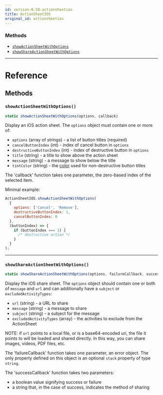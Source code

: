 ```yaml
---
id: version-0.58-actionsheetios
title: ActionSheetIOS
original_id: actionsheetios
---
```


### Methods

- [`showActionSheetWithOptions`](actionsheetios.md#showactionsheetwithoptions)
- [`showShareActionSheetWithOptions`](actionsheetios.md#showshareactionsheetwithoptions)

---

# Reference

## Methods

### `showActionSheetWithOptions()`

```jsx
static showActionSheetWithOptions(options, callback)
```

Display an iOS action sheet. The `options` object must contain one or more of:

- `options` (array of strings) - a list of button titles (required)
- `cancelButtonIndex` (int) - index of cancel button in `options`
- `destructiveButtonIndex` (int) - index of destructive button in `options`
- `title` (string) - a title to show above the action sheet
- `message` (string) - a message to show below the title
- `tintColor` (string) - the [color](colors.md) used for non-destructive button titles

The 'callback' function takes one parameter, the zero-based index of the selected item.

Minimal example:

```jsx
ActionSheetIOS.showActionSheetWithOptions(
  {
    options: ['Cancel', 'Remove'],
    destructiveButtonIndex: 1,
    cancelButtonIndex: 0
  },
  (buttonIndex) => {
    if (buttonIndex === 1) {
      /* destructive action */
    }
  }
);
```

---

### `showShareActionSheetWithOptions()`

```jsx
static showShareActionSheetWithOptions(options, failureCallback, successCallback)
```

Display the iOS share sheet. The `options` object should contain one or both of `message` and `url` and can additionally have a `subject` or `excludedActivityTypes`:

- `url` (string) - a URL to share
- `message` (string) - a message to share
- `subject` (string) - a subject for the message
- `excludedActivityTypes` (array) - the activities to exclude from the ActionSheet

NOTE: if `url` points to a local file, or is a base64-encoded uri, the file it points to will be loaded and shared directly. In this way, you can share images, videos, PDF files, etc.

The 'failureCallback' function takes one parameter, an error object. The only property defined on this object is an optional `stack` property of type `string`.

The 'successCallback' function takes two parameters:

- a boolean value signifying success or failure
- a string that, in the case of success, indicates the method of sharing
